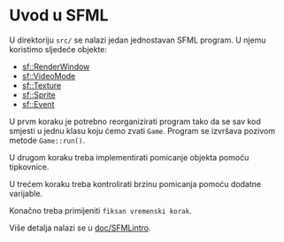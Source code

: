 # Uvod u SFML

U direktoriju `src/` se nalazi jedan jednostavan SFML program.
U njemu koristimo sljedeće objekte:

*   [sf::RenderWindow](http://www.sfml-dev.org/documentation/2.4.2/classsf_1_1RenderWindow.php)
*   [sf::VideoMode](http://www.sfml-dev.org/documentation/2.4.2/classsf_1_1VideoMode.php)
*   [sf::Texture](http://www.sfml-dev.org/documentation/2.4.2/classsf_1_1Texture.php)
*   [sf::Sprite](http://www.sfml-dev.org/documentation/2.4.2/classsf_1_1Sprite.php)
*   [sf::Event](http://www.sfml-dev.org/documentation/2.4.2/classsf_1_1Event.php)

U prvm koraku je potrebno reorganizirati program tako da se sav kod
smjesti u jednu klasu koju ćemo zvati `Game`. Program se izvršava pozivom
metode `Game::run()`.

U drugom koraku treba implementirati pomicanje objekta pomoću tipkovnice.

U trećem koraku treba kontrolirati brzinu pomicanja pomoću dodatne varijable.

Konačno treba primijeniti `fiksan vremenski korak`.

Više detalja nalazi se u [doc/SFMLintro](doc/SFMLintro.md).
